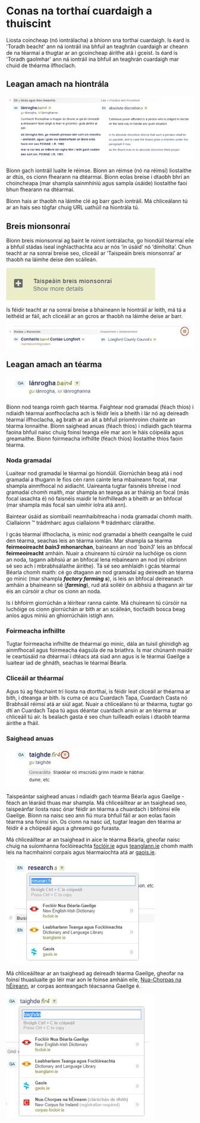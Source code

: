 # Conas na torthaí cuardaigh a thuiscint

Liosta coincheap (nó iontrálacha) a bhíonn sna torthaí cuardaigh. Is éard is 'Toradh beacht' ann ná iontráil ina bhfuil an teaghrán cuardaigh ar cheann de na téarmaí a thugtar ar an gcoincheap áirithe atá i gceist. Is éard is 'Toradh gaolmhar' ann ná iontráil ina bhfuil an teaghrán cuardaigh mar chuid de théarma ilfhoclach.

## Leagan amach na hiontrála

![](torthai-a-thuiscint-01.jpg)

Bíonn gach iontráil luaite le réimse. Bíonn an réimse (nó na réimsí) liostaithe ar dtús, os cionn fhearann na dtéarmaí. Bíonn eolas breise i dtaobh bhrí an choincheapa (mar shampla sainmhíniú agus sampla úsáide) liostaithe faoi bhun fhearann na dtéarmaí.

Bíonn hais ar thaobh na láimhe clé ag barr gach iontráil. Má chliceálann tú ar an hais seo tógfar chuig URL uathúil na hiontrála tú.

## Breis mionsonraí

Bíonn breis mionsonraí ag baint le roinnt iontrálacha, go hiondúil téarmaí eile a bhfuil stádas íseal inghlacthachta acu ar nós ‘in úsáid’ nó ‘dímholta’. Chun teacht ar na sonraí breise seo, cliceáil ar ‘Taispeáin breis mionsonraí’ ar thaobh na láimhe deise den scáileán.

![](torthai-a-thuiscint-02.jpg)

Is féidir teacht ar na sonraí breise a bhaineann le hiontráil ar leith, má tá a leithéid ar fáil, ach cliceáil ar an gcros ar thaobh na láimhe deise ar barr.

![](torthai-a-thuiscint-03.jpg)

## Leagan amach an téarma

![](torthai-a-thuiscint-04.jpg)

Bíonn nod teanga roimh gach téarma. Faightear nod gramadaí (féach thíos) i ndiaidh téarmaí aonfhoclacha ach is féidir leis a bheith i lár nó ag deireadh téarmaí ilfhoclacha, ag brath ar an áit a bhfuil príomhroinn chainte an téarma lonnaithe. Bíonn saighead anuas (féach thíos)  i ndiaidh gach téarma faoina bhfuil naisc chuig foinsí teanga eile mar aon le háis cóipeála agus greamaithe. Bíonn foirmeacha infhillte (féach thíos) liostaithe thíos faoin téarma.

### Noda gramadaí

Luaitear nod gramadaí le téarmaí go hiondúil. Giorrúchán beag atá i nod gramadaí a thugann le fios cén rann cainte lena mbaineann focal, mar shampla ainmfhocal nó aidiacht. Uaireanta tugtar faisnéis bhreise i nod gramadaí chomh maith, mar shampla an teanga as ar tháinig an focal (más focal iasachta é) nó faisnéis maidir le hinfhilleadh a bheith ar an bhfocal (mar shampla más focal san uimhir iolra atá ann).

Baintear úsáid as siombailí neamhaibítreacha i noda gramadaí chomh maith. Ciallaíonn ™ trádmharc agus ciallaíonn ® trádmharc cláraithe.

I gcás téarmaí ilfhoclacha, is minic nod gramadaí a bheith ceangailte le cuid den téarma, seachas leis an téarma iomlán. Mar shampla sa téarma **feirmeoireacht *bain3* mhonarchan**, baineann an nod '*bain3*' leis an bhfocal **feirmeoireacht** amháin. Nuair a chuireann tú cúrsóir na luchóige os cionn an noda, tagann aibhsiú ar an bhfocal lena mbaineann an nod (ní oibríonn sé seo ach i mbrabhsálaithe áirithe). Tá sé seo amhlaidh i gcás téarmaí Béarla chomh maith: cé go dtagann an nod gramadaí ag deireadh an téarma go minic (mar shampla ***factory farming s***), is leis an bhfocal deireanach amháin a bhaineann sé (***farming***), rud atá soiléir ón aibhsiú a thagann air tar éis an cúrsóir a chur os cionn an noda.

Is i bhfoirm giorrúchán a léirítear ranna cainte. Má chuireann tú cúrsóir na luchóige os cionn giorrúchán ar bith ar an scáileán, tiocfaidh bosca beag aníos agus míniú an ghiorrúcháin istigh ann.

<!--Is féidir liosta iomlán de ghiorrúcháin a fháil ach cliceáil anseo.-->

### Foirmeacha infhillte

Tugtar foirmeacha infhillte de théarmaí go minic, dála an tuisil ghinidigh ag ainmfhocail agus foirmeacha éagsúla de na briathra. Is mar chúnamh maidir le ceartúsáid na dtéarmaí i dtéacs atá siad ann agus is le téarmaí Gaeilge a luaitear iad de ghnáth, seachas le téarmaí Béarla.

### Cliceáil ar théarmaí

Agus tú ag féachaint trí liosta na dtorthaí, is féidir leat cliceáil ar théarma ar bith, i dteanga ar bith. Is cuma cé acu Cuardach Tapa, Cuardach Casta nó Brabhsáil réimsí atá ar siúl agat. Nuair a chliceálann tú ar théarma, tugtar go dtí an Cuardach Tapa tú agus déantar cuardach ansin ar an téarma ar chliceáil tú air. Is bealach gasta é seo chun tuilleadh eolais i dtaobh téarma áirithe a fháil.

### Saighead anuas

![](torthai-a-thuiscint-05.jpg)

Taispeántar saighead anuas i ndiaidh gach téarma Béarla agus Gaeilge - féach an léaráid thuas mar shampla. Má chliceáiltear ar an tsaighead seo, taispeánfar liosta nasc ónar féidir an téarma a chuardach i bhfoinsí eile Gaeilge. Bíonn na naisc seo ann fiú mura bhfuil fáil ar aon eolas faoin téarma sna foinsí sin. Os cionn na nasc úd, tugtar leagan den téarma ar féidir é a chóipeáil agus a ghreamú go furasta.

Má chliceáiltear ar an tsaighead in aice le téarma Béarla, gheofar naisc chuig na suíomhanna foclóireachta [foclóir.ie](https://www.focloir.ie/ga/) agus [teanglann.ie](https://www.teanglann.ie/ga/) chomh maith leis na hacmhainní corpais agus téarmaíochta atá ar [gaois.ie](https://www.gaois.ie/ga/).

![](torthai-a-thuiscint-06.jpg)

Má chliceáiltear ar an tsaighead ag deireadh téarma Gaeilge, gheofar na foinsí thuasluaite go léir mar aon le foinse amháin eile, [Nua-Chorpas na hÉireann](http://corpas.focloir.ie/), ar corpas aonteangach téacsanna Gaeilge é.

![](torthai-a-thuiscint-07.jpg)

